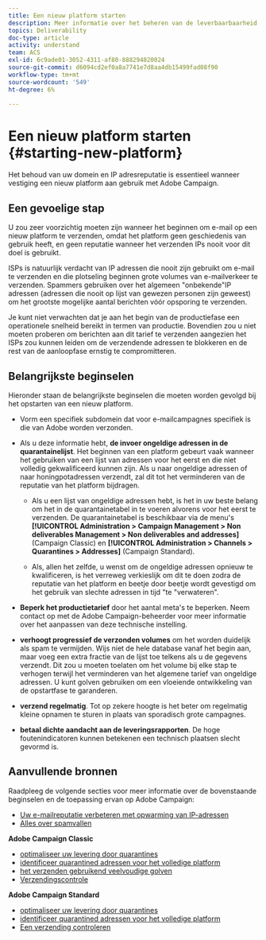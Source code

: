```yaml
---
title: Een nieuw platform starten
description: Meer informatie over het beheren van de leverbaarbaarheid bij het starten van een nieuw platform met Adobe Campaign.
topics: Deliverability
doc-type: article
activity: understand
team: ACS
exl-id: 6c9ade01-3052-4311-af80-888294820024
source-git-commit: d6094cd2ef0a8a7741e7d8aa4db15499fad08f90
workflow-type: tm+mt
source-wordcount: '549'
ht-degree: 6%

---
```


# Een nieuw platform starten {#starting-new-platform}

Het behoud van uw domein en IP adresreputatie is essentieel wanneer vestiging een nieuw platform aan gebruik met Adobe Campaign.

## Een gevoelige stap

U zou zeer voorzichtig moeten zijn wanneer het beginnen om e-mail op een nieuw platform te verzenden, omdat het platform geen geschiedenis van gebruik heeft, en geen reputatie wanneer het verzenden IPs nooit voor dit doel is gebruikt.

ISPs is natuurlijk verdacht van IP adressen die nooit zijn gebruikt om e-mail te verzenden en die plotseling beginnen grote volumes van e-mailverkeer te verzenden. Spammers gebruiken over het algemeen &quot;onbekende&quot;IP adressen (adressen die nooit op lijst van gewezen personen zijn geweest) om het grootste mogelijke aantal berichten vóór opsporing te verzenden.

Je kunt niet verwachten dat je aan het begin van de productiefase een operationele snelheid bereikt in termen van productie. Bovendien zou u niet moeten proberen om berichten aan dit tarief te verzenden aangezien het ISPs zou kunnen leiden om de verzendende adressen te blokkeren en de rest van de aanloopfase ernstig te compromitteren.

## Belangrijkste beginselen

Hieronder staan de belangrijkste beginselen die moeten worden gevolgd bij het opstarten van een nieuw platform.

* Vorm een specifiek subdomein dat voor e-mailcampagnes specifiek is die van Adobe worden verzonden.

* Als u deze informatie hebt, **de invoer ongeldige adressen in de quarantainelijst**.
Het beginnen van een platform gebeurt vaak wanneer het gebruiken van een lijst van adressen voor het eerst en die niet volledig gekwalificeerd kunnen zijn. Als u naar ongeldige adressen of naar honingpotadressen verzendt, zal dit tot het verminderen van de reputatie van het platform bijdragen.

   * Als u een lijst van ongeldige adressen hebt, is het in uw beste belang om het in de quarantainetabel in te voeren alvorens voor het eerst te verzenden. De quarantainetabel is beschikbaar via de menu&#39;s **[!UICONTROL Administration > Campaign Management > Non deliverables Management > Non deliverables and addresses]** (Campaign Classic) en **[!UICONTROL Administration > Channels > Quarantines > Addresses]** (Campaign Standard).

   * Als, allen het zelfde, u wenst om de ongeldige adressen opnieuw te kwalificeren, is het verreweg verkieslijk om dit te doen zodra de reputatie van het platform en beetje door beetje wordt gevestigd om het gebruik van slechte adressen in tijd &quot;te &quot;verwateren&quot;.

* **Beperk het productietarief** door het aantal meta&#39;s te beperken. Neem contact op met de Adobe Campaign-beheerder voor meer informatie over het aanpassen van deze technische instelling.

* **verhoogt progressief de verzonden volumes** om het worden duidelijk als spam te vermijden. Wijs niet de hele database vanaf het begin aan, maar voeg een extra fractie van de lijst toe telkens als u de gegevens verzendt. Dit zou u moeten toelaten om het volume bij elke stap te verhogen terwijl het verminderen van het algemene tarief van ongeldige adressen. U kunt golven gebruiken om een vloeiende ontwikkeling van de opstartfase te garanderen.

* **verzend regelmatig**. Tot op zekere hoogte is het beter om regelmatig kleine opnamen te sturen in plaats van sporadisch grote campagnes.
* **betaal dichte aandacht aan de leveringsrapporten**. De hoge foutenindicatoren kunnen betekenen een technisch plaatsen slecht gevormd is.

## Aanvullende bronnen

Raadpleeg de volgende secties voor meer informatie over de bovenstaande beginselen en de toepassing ervan op Adobe Campaign:

* [Uw e-mailreputatie verbeteren met opwarming van IP-adressen](../../help/additional-resources/increase-reputation-with-ip-warming.md)
* [Alles over spamvallen](../../help/additional-resources/all-about-spam-traps.md)

**Adobe Campaign Classic**

* [ optimaliseer uw levering door quarantines ](https://experienceleague.adobe.com/docs/campaign-classic/using/sending-messages/monitoring-deliveries/understanding-quarantine-management.html?lang=nl-NL#optimizing-your-delivery-through-quarantines)
* [ identificeer quarantined adressen voor het volledige platform ](https://experienceleague.adobe.com/docs/campaign-classic/using/sending-messages/monitoring-deliveries/understanding-quarantine-management.html?lang=nl-NL#identifying-quarantined-addresses-for-the-entire-platform)
* [ het verzenden gebruikend veelvoudige golven ](https://experienceleague.adobe.com/docs/campaign-classic/using/sending-messages/key-steps-when-creating-a-delivery/steps-sending-the-delivery.html?lang=nl-NL#sending-using-multiple-waves)
* [Verzendingscontrole](https://experienceleague.adobe.com/docs/campaign-classic/using/sending-messages/monitoring-deliveries/about-delivery-monitoring.html?lang=nl-NL#sending-messages)

**Adobe Campaign Standard**

* [ optimaliseer uw levering door quarantines ](https://experienceleague.adobe.com/docs/campaign-standard/using/testing-and-sending/monitoring-messages/understanding-quarantine-management.html?lang=nl-NL#optimizing-your-delivery-through-quarantines)
* [ identificeer quarantined adressen voor het volledige platform ](https://experienceleague.adobe.com/docs/campaign-standard/using/testing-and-sending/monitoring-messages/understanding-quarantine-management.html?lang=nl-NL)
* [Een verzending controleren](https://experienceleague.adobe.com/docs/campaign-standard/using/testing-and-sending/monitoring-messages/monitoring-a-delivery.html?lang=nl)
